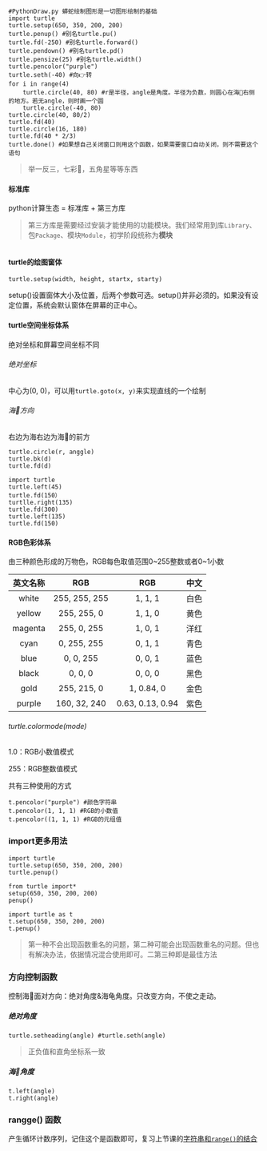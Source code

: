 ```
#PythonDraw.py 蟒蛇绘制图形是一切图形绘制的基础
import turtle
turtle.setup(650, 350, 200, 200)
turtle.penup() #别名turtle.pu()
turtle.fd(-250) #别名turtle.forward()
turtle.pendown() #别名turtle.pd()
turtle.pensize(25) #别名turtle.width()
turtle.pencolor("purple")
turtle.seth(-40) #向👉转
for i in range(4)
    turtle.circle(40, 80) #r是半径，angle是角度。半径为负数，则圆心在海🐢右侧的地方。若无angle，则时画一个圆
    turtle.circle(-40, 80)
turtle.circle(40, 80/2)
turtle.fd(40)
turtle.circle(16, 180)
turtle.fd(40 * 2/3)
turtle.done() #如果想自己关闭窗口则用这个函数，如果需要窗口自动关闭，则不需要这个语句
```
> 举一反三，七彩🐍，五角星等等东西

#### 标准库

python计算生态 = 标准库 + 第三方库

> 第三方库是需要经过安装才能使用的功能模块。我们经常用到库`Library`、包`Package`、模块`Module`，初学阶段统称为**模块**

![]()

#### turtle的绘图窗体

`turtle.setup(width, height, startx, starty)`

setup()设置窗体大小及位置，后两个参数可选。setup()并非必须的。如果没有设定位置，系统会默认窗体在屏幕的正中心。

#### turtle空间坐标体系

绝对坐标和屏幕空间坐标不同

###### 绝对坐标

中心为(0, 0)，可以用`turtle.goto(x, y)`来实现直线的一个绘制

###### 海🐢方向

右边为海右边为海🐢的前方
```
turtle.circle(r, anggle)
turtle.bk(d)
turtle.fd(d)
```

```
import turtle
turtle.left(45)
turtle.fd(150）
turtlle.right(135)
turtle.fd(300)
turtle.left(135)
turtle.fd(150)
```

#### RGB色彩体系

由三种颜色形成的万物色，RGB每色取值范围0~255整数或者0~1小数

|英文名称|RGB|RGB|中文|
|:---:|:---:|:---:|:---:|
|white|255, 255, 255|1, 1, 1|白色|
|yellow|255, 255, 0|1, 1, 0|黄色|
|magenta|255, 0, 255|1, 0, 1|洋红|
|cyan|0, 255, 255|0, 1, 1|青色|
|blue|0, 0, 255|0, 0, 1|蓝色|
|black|0, 0, 0|0, 0, 0|黑色|
|gold|255, 215, 0|1, 0.84, 0|金色|
|purple|160, 32, 240|0.63, 0.13, 0.94|紫色|

###### turtle.colormode(mode)

1.0：RGB小数值模式

255：RGB整数值模式

共有三种使用的方式

```
t.pencolor("purple") #颜色字符串
t.pencolor(1, 1, 1) #RGB的小数值
t.pencolor((1, 1, 1) #RGB的元组值
```

### import更多用法

```
import turtle
turtle.setup(650, 350, 200, 200)
turtle.penup()
```

```
from turtle import*
setup(650, 350, 200, 200)
penup()
```

```最佳方法
import turtle as t
t.setup(650, 350, 200, 200)
t.penup()
```

> 第一种不会出现函数重名的问题，第二种可能会出现函数重名的问题。但也有解决办法，依据情况混合使用即可。二第三种即是最佳方法

### 方向控制函数

控制海🐢面对方向：绝对角度&海龟角度。只改变方向，不使之走动。

##### 绝对角度

`turtle.setheading(angle) #turtle.seth(angle)`

> 正负值和直角坐标系一致

##### 海🐢角度

```
t.left(angle)
t.right(angle)
```

### rangge() 函数

产生循环计数序列，记住这个是函数即可，复习上节课的[字符串和`range()`的结合](https://github.com/SimonZhong2025/Waste-Self-Rescue-Scheme/blob/master/Simon%E2%80%98s%20base%20camp/Python/MOOC%20python%E8%AF%AD%E8%A8%80%E7%A8%8B%E5%BA%8F%E8%AE%BE%E8%AE%A1/01%20Python123%E7%AC%AC%E4%B8%80%E5%8D%95%E5%85%83%E7%BB%83%E4%B9%A0%E9%A2%98.md)
